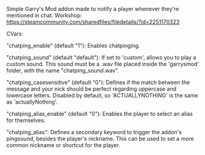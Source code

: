 Simple Garry's Mod addon made to notify a player whenever they're mentioned in chat.
Workshop: https://steamcommunity.com/sharedfiles/filedetails/?id=2251170323

CVars:

"chatping_enable" (default "1"):
Enables chatpinging.

"chatping_sound" (default "default"):
If set to 'custom', allows you to play a custom sound. This sound must be a .wav file placed inside the 'garrysmod' folder, with the name "chatping_sound.wav".

"chatping_casesensitive" (default "0"):
Defines if the match between the message and your nick should be perfect regarding uppercase and lowercase letters. Disabled by default, so 'ACTUALLYNOTHING' is the same as 'actuallyNothing'.

"chatping_alias_enable" (default "0"):
Enables the player to select an alias for themselves.

"chatping_alias":
Defines a secondary keyword to trigger the addon's pingsound, besides the player's nickname. This can be used to set a more common nickname or shortcut for the player.
